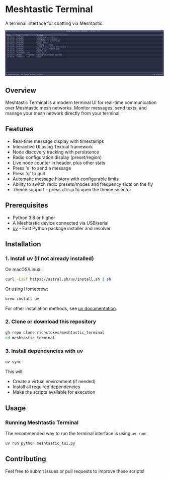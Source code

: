# Meshtastic Terminal

A terminal interface for chatting via Meshtastic.

![Meshtastic TUI Screenshot](images/screenshot1.png)

## Overview

Meshtastic Terminal is a modern terminal UI for real-time communication over Meshtastic mesh networks. Monitor messages, send texts, and manage your mesh network directly from your terminal.

## Features

- Real-time message display with timestamps
- Interactive UI using Textual framework
- Node discovery tracking with persistence
- Radio configuration display (preset/region)
- Live node counter in header, plus other stats
- Press 's' to send a message
- Press 'q' to quit
- Automatic message history with configurable limits
- Ability to switch radio presets/modes and frequency slots on the fly
- Theme support - press ctrl+p to open the theme selector


## Prerequisites

- Python 3.8 or higher
- A Meshtastic device connected via USB/serial
- [uv](https://github.com/astral-sh/uv) - Fast Python package installer and resolver

## Installation

### 1. Install uv (if not already installed)

On macOS/Linux:
```bash
curl -LsSf https://astral.sh/uv/install.sh | sh
```

Or using Homebrew:
```bash
brew install uv
```

For other installation methods, see [uv documentation](https://github.com/astral-sh/uv).

### 2. Clone or download this repository

```bash
gh repo clone richstokes/meshtastic_terminal
cd meshtastic_terminal
```

### 3. Install dependencies with uv

```bash
uv sync
```

This will:

- Create a virtual environment (if needed)
- Install all required dependencies
- Make the scripts available for execution

## Usage

### Running Meshtastic Terminal

The recommended way to run the terminal interface is using `uv run`:

```bash
uv run python meshtastic_tui.py
```

## Contributing

Feel free to submit issues or pull requests to improve these scripts!
